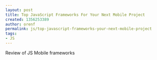 ```yaml
---
layout: post
title: Top JavaScript Frameworks For Your Next Mobile Project
created: 1356253389
author: orenf
permalink: js/top-javascript-frameworks-your-next-mobile-project
tags:
- JS
---
```

<p>Review of JS Mobile frameworks</p>
